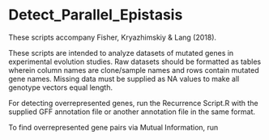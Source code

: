 # Detect_Parallel_Epistasis

These scripts accompany Fisher, Kryazhimskiy & Lang (2018). 

These scripts are intended to analyze datasets of mutated genes in experimental evolution studies. Raw datasets should be formatted as tables wherein column names are clone/sample names and rows contain mutated gene names. Missing data must be supplied as NA values to make all genotype vectors equal length. 

For detecting overrepresented genes, run the Recurrence Script.R with the supplied GFF annotation file or another annotation file in the same format. 

To find overrepresented gene pairs via Mutual Information, run 
